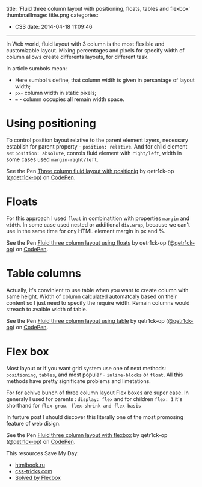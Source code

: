 title: 'Fluid three column layout with positioning, floats, tables and flexbox'
thumbnailImage: title.png
categories:
  - CSS
date: 2014-04-18 11:09:46
---

In Web world, fluid layout with 3 column is the most flexible and customizable layout. Mixing percentages and pixels for specify width of column allows create differents layouts, for different task.

<!--more-->

<!--toc-->


In article sumbols mean:
*   Here sumbol `%` define, that column width is given in persantage of layout width;
*   `px`- column width in static pixels;
*   `∞` - column occupies all remain width space.

#    Using positioning

To control position layout relative to the parent element layers, necessary establish for parent property - `position: relative`. And for child element set `position: absolute`, conrols fluid element with `right/left`, width in some cases used `margin-right/left`.

See the Pen [Three column fluid layout with positionig](http://codepen.io/qetr1ck-op/pen/jtyhi/) by qetr1ck-op ([@qetr1ck-op](http://codepen.io/qetr1ck-op)) on [CodePen](http://codepen.io).
<script async src="//codepen.io/assets/embed/ei.js"></script>

#    Floats

For this approach I used `float` in combinatition with properties `margin` and `width`. In some case used nested or additional `div.wrap`, because we can't use in the same time for onу HTML element margin in px and %.

See the Pen [Fluid three column layout using floats](http://codepen.io/qetr1ck-op/pen/asfKq/) by qetr1ck-op ([@qetr1ck-op](http://codepen.io/qetr1ck-op)) on [CodePen](http://codepen.io).

#    Table columns

Actually, it's convinient to use table when you want to create column with same height. Width of column calculated automatcaly based on their content so I just need to specify the require width. Remain columns would streach to avaible width of table.

See the Pen [Fluid three column layout using table](http://codepen.io/qetr1ck-op/pen/olGHE/) by qetr1ck-op ([@qetr1ck-op](http://codepen.io/qetr1ck-op)) on [CodePen](http://codepen.io).

#    Flex box

Most layout or if you want grid system use one of next methods: `positioning`, `tables`, and most popular - `inline-blocks` or `float`. All this methods have pretty significaте problems and limetations.

For for achive bunch of three column layout Flex boxes are super ease. In generaly I used for parents : `display: flex` and for children `flex: 1` it's shorthand for `flex-grow, flex-shrink and flex-basis`

In furture post I should discover this literally one of the most promosing feature of web disign.

See the Pen [Fluid three column layout with flexbox](http://codepen.io/qetr1ck-op/pen/uAfrh/) by qetr1ck-op ([@qetr1ck-op](http://codepen.io/qetr1ck-op)) on [CodePen](http://codepen.io).

This resources Save My Day:

*   [htmlbook.ru](http://htmlbook.ru/samlayout/tipovye-makety/rezinovyi-trekhkolonochnyi-maket)
*   [css-tricks.com](http://css-tricks.com/snippets/css/a-guide-to-flexbox/)
*   [Solved by Flexbox](http://philipwalton.github.io/solved-by-flexbox/demos/grids/)